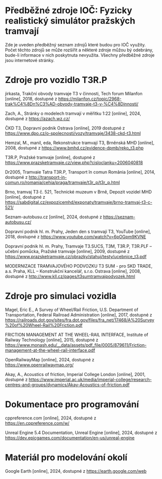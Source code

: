 # Předběžné zdroje IOČ: Fyzicky realistický simulátor pražských tramvají

Zde je uveden předběžný seznam zdrojů které budou pro IOČ využity. Počet těchto zdrojů se může rozšířit a některé zdroje můžou bý odebrány, bude-li informace v nich poskytnuta nevyužita. Všechny předběžné zdroje jsou internetové stránky.

# Zdroje pro vozidlo T3R.P

jirkasta, Trakční obvody tramvaje T3 v činnosti, Tech forum Milanfon [online], 2018, dostupné z https://milanfon.cz/topic/2968-trak%C4%8Dn%C3%AD-obvody-tramvaje-t3-v-%C4%8Dinnosti/

Zach, A., Stránky o modelech tramvají v měřítku 1:22 [online], 2024, dostupné z https://azach.wz.cz/

ČKD T3, Dopravní podnik Ostrava [online], 2019 dostupné z https://www.dpo.cz/o-spolecnosti/vozy/tramvaje/3438-ckd-t3.html

Hemzal, M., manil, eda, Rekonstrukce tramvají T3, Brněnská MHD [online], 2008, dostupné z https://www.bmhd.cz/evidence-dpmb/reko_t3.php

T3R.P, Pražské tramvaje [online], dostupné z https://www.prazsketramvaje.cz/view.php?cisloclanku=2006040818

Dr2005, Tramvaie Tatra T3R.P, Transport în comun România [online], 2014, dostupné z http://transport-in-comun.ro/romania/cehia/praga/tramvaie/t3r_p/t3r_p.html

Brno, tramvaj T3 č. 521, Technické muzeum v Brně, Depozit vozidel MHD [online], dostupné z https://sabdigital.cz/expozicemhd/exponaty/tramvaje/brno-tramvaj-t3-c-521/

Seznam-autobusu.cz [online], 2024, dostupné z https://seznam-autobusu.cz/

Dopravní podnik hl. m. Prahy, Jeden den s tramvají T3, YouTube [online], 2018, dostupné z https://www.youtube.com/watch?v=6pOGpm9KVNE

Dopravní podnik hl. m. Prahy, Tramvaje T3.SUCS, T3M, T3R.P, T3R.PLF – učební pomůcka, Pražské tramvaje [online], 2009, dostupné z https://www.prazsketramvaje.cz/obrazky/stahuj/testy/ucebnice_t3.pdf

MODERNIZACE TRAMVAJOVÉHO PODVOZKU T3 SUM - pro SKD TRADE, a.s. Praha, KLL – Konstrukční kancelář, s.r.o. Ostrava [online], 2008, dostupné z http://www.kll.cz/pages/t3sumtramvajpodvozek.html

# Zdroje pro simulaci vozidla

Magel, Eric E., A Survey of Wheel/Rail Friction, U.S. Department of Transportation, Federal Railroad Administration [online], 2017, dostupné z https://railroads.dot.gov/sites/fra.dot.gov/files/fra_net/17468/A%20Survey%20of%20Wheel-Rail%20Friction.pdf

FRICTION MANAGEMENT AT THE WHEEL-RAIL INTERFACE, Institute of Railway Technology [online], 2015, dostupné z https://www.monash.edu/__data/assets/pdf_file/0005/879611/Friction-management-at-the-wheel-rail-interface.pdf

OpenRailwayMap [online], 2024, dostupné z https://www.openrailwaymap.org/

Akay, A., Acoustics of friction, Imperial College London [online], 2001, dostupné z https://www.imperial.ac.uk/media/imperial-college/research-centres-and-groups/dynamics/Akay-Acoustics-of-friction.pdf

# Dokumentace pro programování

cppreference.com [online], 2024, dostupné z https://en.cppreference.com/w/

Unreal Engine 5.4 Documentation, Unreal Engine [online], 2024, dostupné z https://dev.epicgames.com/documentation/en-us/unreal-engine

# Materiál pro modelování okolí

Google Earth [online], 2024, dostupné z https://earth.google.com/web
